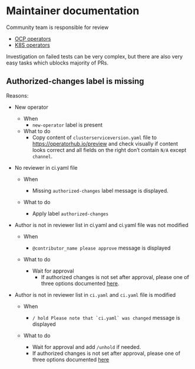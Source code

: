 # Maintainer documentation

Community team is responsible for review
- [OCP operators](https://github.com/redhat-openshift-ecosystem/community-operators-prod/pulls)
- [K8S operators](https://github.com/k8s-operatorhub/community-operators/pulls)

Investigation on failed tests can be very complex, but there are also very easy tasks which ublocks majority of PRs.

## Authorized-changes label is missing

Reasons:
- New operator
    - When
        - `new-operator` label is present 
    - What to do
        - Copy content of `clusterserviceversion.yaml` file to https://operatorhub.io/preview and check visually if content looks correct and all fields on the right don’t contain `N/A` except `channel`.


- No reviewer in ci.yaml file
    - When
        - Missing `authorized-changes` label message is displayed.

    - What to do
        - Apply label `authorized-changes`

- Author is not in reviewer list in ci.yaml and ci.yaml file was not modified
    - When
        - `@contributor_name please approve` message is displayed

    - What to do
        - Wait for approval
            - If authorized changes is not set after approval, please one of three options documented [here](https://redhat-openshift-ecosystem.github.io/community-operators-prod/self-merge-updates/#how-can-i-approve-a-pr-against-my-operator).


- Author is not in reviewer list in `ci.yaml` and `ci.yaml` file is modified
    - When
        - ``/ hold Please note that `ci.yaml` was changed`` message is displayed

    - What to do
        - Wait for approval and add `/unhold` if needed.
        - If authorized changes is not set after approval, please one of three options documented [here](https://redhat-openshift-ecosystem.github.io/community-operators-prod/self-merge-updates/#how-can-i-approve-a-pr-against-my-operator)
